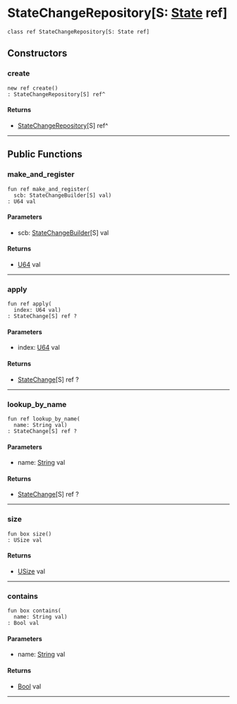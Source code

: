# StateChangeRepository\[S: [State](wallaroo-core-state-State) ref\]

```pony
class ref StateChangeRepository[S: State ref]
```

## Constructors

### create

```pony
new ref create()
: StateChangeRepository[S] ref^
```

#### Returns

* [StateChangeRepository](wallaroo-core-state-StateChangeRepository)\[S\] ref^

---

## Public Functions

### make_and_register

```pony
fun ref make_and_register(
  scb: StateChangeBuilder[S] val)
: U64 val
```
#### Parameters

*   scb: [StateChangeBuilder](wallaroo-core-state-StateChangeBuilder)\[S\] val

#### Returns

* [U64](builtin-U64) val

---

### apply

```pony
fun ref apply(
  index: U64 val)
: StateChange[S] ref ?
```
#### Parameters

*   index: [U64](builtin-U64) val

#### Returns

* [StateChange](wallaroo-core-state-StateChange)\[S\] ref ?

---

### lookup_by_name

```pony
fun ref lookup_by_name(
  name: String val)
: StateChange[S] ref ?
```
#### Parameters

*   name: [String](builtin-String) val

#### Returns

* [StateChange](wallaroo-core-state-StateChange)\[S\] ref ?

---

### size

```pony
fun box size()
: USize val
```

#### Returns

* [USize](builtin-USize) val

---

### contains

```pony
fun box contains(
  name: String val)
: Bool val
```
#### Parameters

*   name: [String](builtin-String) val

#### Returns

* [Bool](builtin-Bool) val

---


